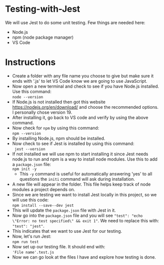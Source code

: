 # Testing-with-Jest
We will use Jest to do some unit testing. Few things are needed here:
* Node.js
* npm (node package manager)
* VS Code

# Instructions
* Create a folder with any file name you choose to give but make sure it ends with '.js' to let VS Code know we are going to use JavaScript.
* Now open a new terminal and check to see if you have Node.js installed. Use this command:  
```node --version```
* If Node.js is not installed then got this website https://nodejs.org/en/download/ and choose the recommended options. I personally chose version 19.
* After installing it, go back to VS code and verify by using the above command.
* Now check for ```npm``` by using this command:  
```npm --version```
* By installing Node.js, npm should be installed.
* Now check to see if Jest is installed by using this command:  
``` jest --version```
* If not installed we will use npm to start installing it since Jest needs node.js to run and npm is a way to install node modules. Use this to add a ```package.json``` file:  
```npm init -y```
  * This ```-y``` command is useful for automatically answering 'yes' to all questions the ```initi``` command will ask during installation.
* A new file will appear in the folder. This file helps keep track of node modules a project depends on.
* Since we are testing we want to install Jest locally in this project, so we will use this code:  
```npm install --save--dev jest```
* This will update the ```package.json``` file with Jest in it.
* Now go into the ```package.json``` file and you will see ```"test": "echo \"Error: no test specified\" && exit 1"```. We need to replace this with:  
```"test": "jest"```.
 * This indicates that we want to use Jest for our testing.
* Now, let's run Jest:  
```npm run test```
* Now set up our testing file. It should end with:  
```'File name'.test.js```
* Now we can go look at the files I have and explore how testing is done.

